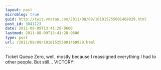 ```yaml
---
layout: post
microblog: true
guid: http://twit.vmstan.com/2011/08/09/101015255001468929.html
post_id: 3041123
date: 2011-08-09T13:41:28-0600
lastmod: 2011-08-09T13:41:28-0600
type: post
url: /2011/08/09/101015255001468929.html
---
```

Ticket Queue Zero, well, mostly because I reassigned everything I had to other people. But still… VICTORY!
